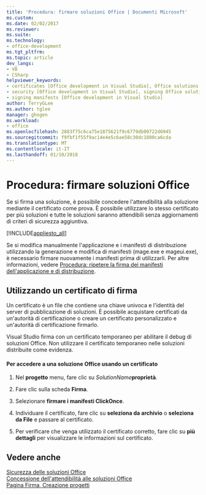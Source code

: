 ```yaml
---
title: 'Procedura: firmare soluzioni Office | Documenti Microsoft'
ms.custom: 
ms.date: 02/02/2017
ms.reviewer: 
ms.suite: 
ms.technology:
- office-development
ms.tgt_pltfrm: 
ms.topic: article
dev_langs:
- VB
- CSharp
helpviewer_keywords:
- certificates [Office development in Visual Studio], Office solutions
- security [Office development in Visual Studio], signing Office solutions
- signing manifests [Office development in Visual Studio]
author: TerryGLee
ms.author: tglee
manager: ghogen
ms.workload:
- office
ms.openlocfilehash: 2883f75c6ca75e1875621f9c6779db09722d6945
ms.sourcegitcommit: f9fbf1f55f9ac14e4e5c6ae58c30dc1800ca6cda
ms.translationtype: MT
ms.contentlocale: it-IT
ms.lasthandoff: 01/10/2018
---
```

# <a name="how-to-sign-office-solutions"></a>Procedura: firmare soluzioni Office
  Se si firma una soluzione, è possibile concedere l'attendibilità alla soluzione mediante il certificato come prova. È possibile utilizzare lo stesso certificato per più soluzioni e tutte le soluzioni saranno attendibili senza aggiornamenti di criteri di sicurezza aggiuntiva.  
  
 [!INCLUDE[appliesto_all](../vsto/includes/appliesto-all-md.md)]  
  
 Se si modifica manualmente l'applicazione e i manifesti di distribuzione utilizzando la generazione e modifica di manifesti (mage.exe e mageui.exe), è necessario firmare nuovamente i manifesti prima di utilizzarli. Per altre informazioni, vedere [Procedura: ripetere la firma dei manifesti dell'applicazione e di distribuzione](/visualstudio/deployment/how-to-re-sign-application-and-deployment-manifests).  
  
## <a name="signing-by-using-a-certificate"></a>Utilizzando un certificato di firma  
 Un certificato è un file che contiene una chiave univoca e l'identità del server di pubblicazione di soluzioni. È possibile acquistare certificati da un'autorità di certificazione o creare un certificato personalizzato e un'autorità di certificazione firmarlo.  
  
 Visual Studio firma con un certificato temporaneo per abilitare il debug di soluzioni Office. Non utilizzare il certificato temporaneo nelle soluzioni distribuite come evidenza.  
  
#### <a name="to-sign-an-office-solution-by-using-a-certificate"></a>Per accedere a una soluzione Office usando un certificato  
  
1.  Nel **progetto** menu, fare clic su *SolutionName***proprietà**.  
  
2.  Fare clic sulla scheda **Firma**.  
  
3.  Selezionare **firmare i manifesti ClickOnce**.  
  
4.  Individuare il certificato, fare clic su **seleziona da archivio** o **seleziona da File** e passare al certificato.  
  
5.  Per verificare che venga utilizzato il certificato corretto, fare clic su **più dettagli** per visualizzare le informazioni sul certificato.  
  
## <a name="see-also"></a>Vedere anche  
 [Sicurezza delle soluzioni Office](../vsto/securing-office-solutions.md)   
 [Concessione dell'attendibilità alle soluzioni Office](../vsto/granting-trust-to-office-solutions.md)   
 [Pagina Firma, Creazione progetti](/visualstudio/ide/reference/signing-page-project-designer)  
  
  